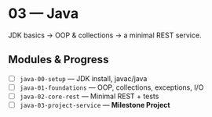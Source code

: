 # 03 — Java

JDK basics → OOP & collections → a minimal REST service.

## Modules & Progress

- [ ] `java-00-setup` — JDK install, javac/java
- [ ] `java-01-foundations` — OOP, collections, exceptions, I/O
- [ ] `java-02-core-rest` — Minimal REST + tests
- [ ] `java-03-project-service` — **Milestone Project**